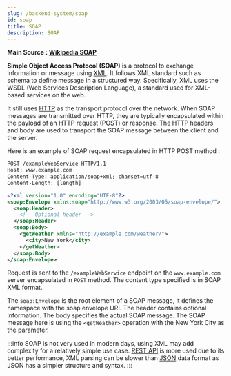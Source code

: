 ```yaml
---
slug: /backend-system/soap
id: soap
title: SOAP
description: SOAP
---
```


**Main Source : [Wikipedia SOAP](https://en.wikipedia.org/wiki/SOAP)**

**Simple Object Access Protocol (SOAP)** is a protocol to exchange information or message using [XML](/digital-media-processing/xml). It follows XML standard such as schema to define message in a structured way. Specifically, XML uses the WSDL (Web Services Description Language), a standard used for XML-based services on the web.

It still uses [HTTP](/computer-networking/http-https#http) as the transport protocol over the network. When SOAP messages are transmitted over HTTP, they are typically encapsulated within the payload of an HTTP request (POST) or response. The HTTP headers and body are used to transport the SOAP message between the client and the server.

Here is an example of SOAP request encapsulated in HTTP POST method :

```xml
POST /exampleWebService HTTP/1.1
Host: www.example.com
Content-Type: application/soap+xml; charset=utf-8
Content-Length: [length]

<?xml version="1.0" encoding="UTF-8"?>
<soap:Envelope xmlns:soap="http://www.w3.org/2003/05/soap-envelope/">
  <soap:Header>
    <!-- Optional header -->
  </soap:Header>
  <soap:Body>
    <getWeather xmlns="http://example.com/weather/">
      <city>New York</city>
    </getWeather>
  </soap:Body>
</soap:Envelope>
```

Request is sent to the `/exampleWebService` endpoint on the `www.example.com` server encapsulated in `POST` method. The content type specified is in SOAP XML format.

The `soap:Envelope` is the root element of a SOAP message, it defines the namespace with the soap envelope URI. The header contains optional information. The body specifies the actual SOAP message. The SOAP message here is using the `<getWeather>` operation with the New York City as the parameter.

:::info
SOAP is not very used in modern days, using XML may add complexity for a relatively simple use case. [REST API](/backend-system/rest-api) is more used due to its better performance, XML parsing can be slower than [JSON](/digital-media-processing/json) data format as JSON has a simpler structure and syntax.
:::
